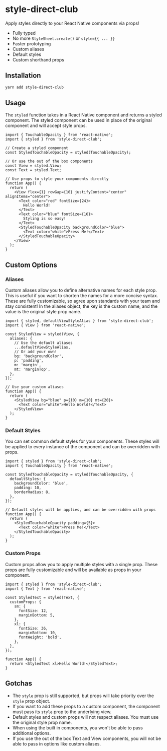 # style-direct-club

Apply styles directly to your React Native components via props!

- Fully typed
- No more `StyleSheet.create()` or `style={{ ... }}`
- Faster prototyping
- Custom aliases
- Default styles
- Custom shorthand props

## Installation

```sh
yarn add style-direct-club
```

## Usage

The `styled` function takes in a React Native component and returns a styled component. The styled component can be used in place of the original component and will accept style props.

```tsx
import { TouchableOpacity } from 'react-native';
import { styled } from 'style-direct-club';

// Create a styled component
const StyledTouchableOpacity = styled(TouchableOpacity);

// Or use the out of the box components
const View = styled.View;
const Text = styled.Text;

// Use props to style your components directly
function App() {
  return (
    <View flex={1} rowGap={10} justifyContent="center" alignItems="center">
      <Text color="red" fontSize={24}>
        Hello World!
      </Text>
      <Text color="blue" fontSize={16}>
        Styling is so easy!
      </Text>
      <StyledTouchableOpacity backgroundColor="blue">
        <Text color="white">Press Me!</Text>
      </StyledTouchableOpacity>
    </View>
  );
}
```

## Custom Options

### Aliases

Custom aliases allow you to define alternative names for each style prop. This is useful if you want to shorten the names for a more concise syntax. These are fully customizable, so agree upon standards with your team and stay consistent! In the aliases object, the key is the custom name, and the value is the original style prop name.

```tsx
import { styled, defaultViewStyleAlias } from 'style-direct-club';
import { View } from 'react-native';

const StyledView = styled(View, {
  aliases: {
    // Use the default aliases
    ...defaultViewStyleAlias,
    // Or add your own!
    bg: 'backgroundColor',
    p: 'padding',
    m: 'margin',
    mt: 'marginTop',
  },
});

// Use your custom aliases
function App() {
  return (
    <StyledView bg="blue" p={10} m={10} mt={20}>
      <Text color="white">Hello World!</Text>
    </StyledView>
  );
}
```

### Default Styles

You can set common default styles for your components. These styles will be applied to every instance of the component and can be overridden with props.

```tsx
import { styled } from 'style-direct-club';
import { TouchableOpacity } from 'react-native';

const StyledTouchableOpacity = styled(TouchableOpacity, {
  defaultStyles: {
    backgroundColor: 'blue',
    padding: 10,
    borderRadius: 8,
  },
});

// Default styles will be applies, and can be overridden with props
function App() {
  return (
    <StyledTouchableOpacity padding={5}>
      <Text color="white">Press Me!</Text>
    </StyledTouchableOpacity>
  );
}
```

### Custom Props

Custom props allow you to apply multiple styles with a single prop. These props are fully customizable and will be available as props in your component.

```tsx
import { styled } from 'style-direct-club';
import { Text } from 'react-native';

const StyledText = styled(Text, {
  customProps: {
    sm: {
      fontSize: 12,
      marginBottom: 5,
    },
    xl: {
      fontSize: 36,
      marginBottom: 10,
      fontWeight: 'bold',
    },
  },
});

function App() {
  return <StyledText xl>Hello World!</StyledText>;
}
```

## Gotchas

- The `style` prop is still supported, but props will take priority over the `style` prop object.
- If you want to add these props to a custom component, the component must pass its `style` prop to the underlying view.
- Default styles and custom props will not respect aliases. You must use the original style prop name.
- When using the built in components, you won't be able to pass additional options.
- If you use the out of the box Text and View components, you will not be able to pass in options like custom aliases.
